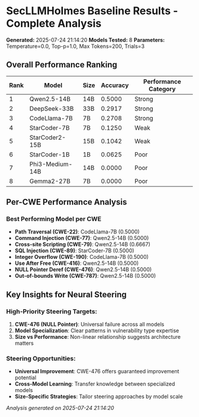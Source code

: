 # SecLLMHolmes Baseline Results - Complete Analysis

**Generated:** 2025-07-24 21:14:20
**Models Tested:** 8
**Parameters:** Temperature=0.0, Top-p=1.0, Max Tokens=200, Trials=3

## Overall Performance Ranking

| Rank | Model | Size | Accuracy | Performance Category |
|------|-------|------|----------|-------------------|
| 1 | Qwen2.5-14B | 14B | 0.5000 | Strong |
| 2 | DeepSeek-33B | 33B | 0.2917 | Strong |
| 3 | CodeLlama-7B | 7B | 0.2708 | Strong |
| 4 | StarCoder-7B | 7B | 0.1250 | Weak |
| 5 | StarCoder2-15B | 15B | 0.1042 | Weak |
| 6 | StarCoder-1B | 1B | 0.0625 | Poor |
| 7 | Phi3-Medium-14B | 14B | 0.0000 | Poor |
| 8 | Gemma2-27B | 7B | 0.0000 | Poor |

## Per-CWE Performance Analysis

### Best Performing Model per CWE

- **Path Traversal
(CWE-22)**: CodeLlama-7B (0.5000)
- **Command Injection
(CWE-77)**: Qwen2.5-14B (0.5000)
- **Cross-site Scripting
(CWE-79)**: Qwen2.5-14B (0.6667)
- **SQL Injection
(CWE-89)**: StarCoder-7B (0.5000)
- **Integer Overflow
(CWE-190)**: CodeLlama-7B (0.5000)
- **Use After Free
(CWE-416)**: Qwen2.5-14B (0.5000)
- **NULL Pointer Deref
(CWE-476)**: Qwen2.5-14B (0.5000)
- **Out-of-bounds Write
(CWE-787)**: Qwen2.5-14B (0.5000)

## Key Insights for Neural Steering

### High-Priority Steering Targets:
1. **CWE-476 (NULL Pointer)**: Universal failure across all models
2. **Model Specialization**: Clear patterns in vulnerability type expertise
3. **Size vs Performance**: Non-linear relationship suggests architecture matters

### Steering Opportunities:
- **Universal Improvement**: CWE-476 offers guaranteed improvement potential
- **Cross-Model Learning**: Transfer knowledge between specialized models
- **Size-Specific Strategies**: Tailor steering approaches by model scale

*Analysis generated on 2025-07-24 21:14:20*